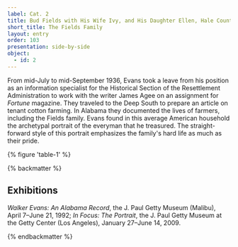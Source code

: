 ```yaml
---
label: Cat. 2
title: Bud Fields with His Wife Ivy, and His Daughter Ellen, Hale County, Alabama
short_title: The Fields Family
layout: entry
order: 103
presentation: side-by-side
object:
  - id: 2
---
```


From mid-July to mid-September 1936, Evans took a leave from his position as an information specialist for the Historical Section of the Resettlement Administration to work with the writer James Agee on an assignment for *Fortune* magazine. They traveled to the Deep South to prepare an article on tenant cotton farming. In Alabama they documented the lives of farmers, including the Fields family. Evans found in this average American household the archetypal portrait of the everyman that he treasured. The straight-forward style of this portrait emphasizes the family's hard life as much as their pride.

{% figure 'table-1' %}

{% backmatter %}

## Exhibitions

*Walker Evans: An Alabama Record*, the J. Paul Getty Museum (Malibu), April 7–June 21, 1992; *In Focus: The Portrait*, the J. Paul Getty Museum at the Getty Center (Los Angeles), January 27–June 14, 2009.

{% endbackmatter %}
